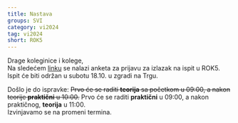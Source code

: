 ```yaml
---
title: Nastava
groups: SVI
category: vi2024
tag: vi2024
short: ROK5
---
```

Drage koleginice i kolege,  
Na sledećem [linku](https://forms.gle/yL8JBph92uyANYyg6) se nalazi anketa za prijavu za izlazak na ispit u ROK5.  
Ispit će biti održan u subotu 18.10. u zgradi na Trgu.  

Došlo je do ispravke:
~~Prvo će se raditi **teorija** sa početkom u 09:00, a nakon teorije **praktični** u 10:00.~~ 
Prvo će se raditi **praktični** u 09:00, a nakon praktičnog, **teorija** u 11:00.  
Izvinjavamo se na promeni termina.  





